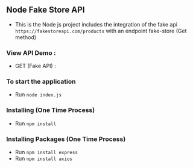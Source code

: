 ## Node Fake Store API

- This is the Node js project includes the integration of the fake api `https://fakestoreapi.com/products` with an endpoint fake-store (Get method)

### View API Demo :

- GET (Fake API) :

### To start the application

- Run `node index.js`

### Installing (One Time Process)

- Run `npm install`

### Installing Packages (One Time Process)

- Run `npm install express`
- Run `npm install axios`
